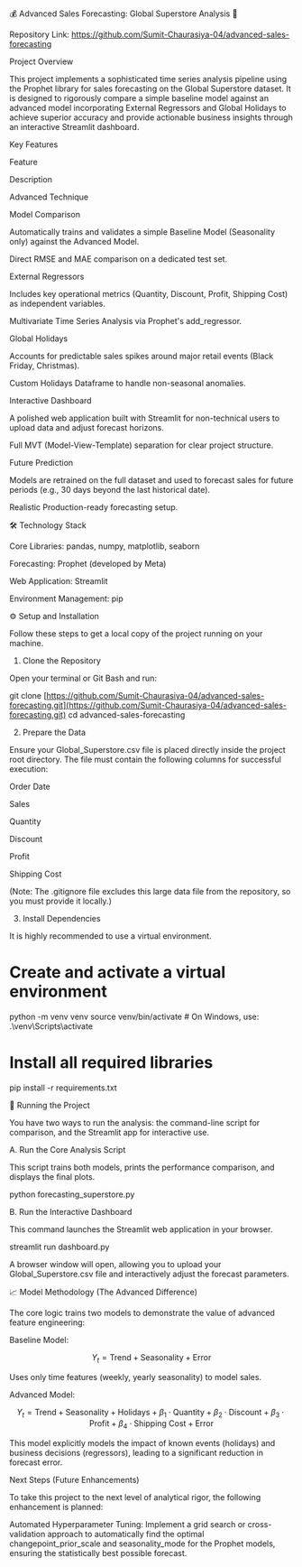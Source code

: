💰 Advanced Sales Forecasting: Global Superstore Analysis 🚀

Repository Link: https://github.com/Sumit-Chaurasiya-04/advanced-sales-forecasting

Project Overview

This project implements a sophisticated time series analysis pipeline using the Prophet library for sales forecasting on the Global Superstore dataset. It is designed to rigorously compare a simple baseline model against an advanced model incorporating External Regressors and Global Holidays to achieve superior accuracy and provide actionable business insights through an interactive Streamlit dashboard.

Key Features

Feature

Description

Advanced Technique

Model Comparison

Automatically trains and validates a simple Baseline Model (Seasonality only) against the Advanced Model.

Direct RMSE and MAE comparison on a dedicated test set.

External Regressors

Includes key operational metrics (Quantity, Discount, Profit, Shipping Cost) as independent variables.

Multivariate Time Series Analysis via Prophet's add_regressor.

Global Holidays

Accounts for predictable sales spikes around major retail events (Black Friday, Christmas).

Custom Holidays Dataframe to handle non-seasonal anomalies.

Interactive Dashboard

A polished web application built with Streamlit for non-technical users to upload data and adjust forecast horizons.

Full MVT (Model-View-Template) separation for clear project structure.

Future Prediction

Models are retrained on the full dataset and used to forecast sales for future periods (e.g., 30 days beyond the last historical date).

Realistic Production-ready forecasting setup.

🛠️ Technology Stack

Core Libraries: pandas, numpy, matplotlib, seaborn

Forecasting: Prophet (developed by Meta)

Web Application: Streamlit

Environment Management: pip

⚙️ Setup and Installation

Follow these steps to get a local copy of the project running on your machine.

1. Clone the Repository

Open your terminal or Git Bash and run:

git clone [https://github.com/Sumit-Chaurasiya-04/advanced-sales-forecasting.git](https://github.com/Sumit-Chaurasiya-04/advanced-sales-forecasting.git)
cd advanced-sales-forecasting


2. Prepare the Data

Ensure your Global_Superstore.csv file is placed directly inside the project root directory. The file must contain the following columns for successful execution:

Order Date

Sales

Quantity

Discount

Profit

Shipping Cost

(Note: The .gitignore file excludes this large data file from the repository, so you must provide it locally.)

3. Install Dependencies

It is highly recommended to use a virtual environment.

# Create and activate a virtual environment
python -m venv venv
source venv/bin/activate  # On Windows, use: .\venv\Scripts\activate

# Install all required libraries
pip install -r requirements.txt


🚀 Running the Project

You have two ways to run the analysis: the command-line script for comparison, and the Streamlit app for interactive use.

A. Run the Core Analysis Script

This script trains both models, prints the performance comparison, and displays the final plots.

python forecasting_superstore.py


B. Run the Interactive Dashboard

This command launches the Streamlit web application in your browser.

streamlit run dashboard.py


A browser window will open, allowing you to upload your Global_Superstore.csv file and interactively adjust the forecast parameters.

📈 Model Methodology (The Advanced Difference)

The core logic trains two models to demonstrate the value of advanced feature engineering:

Baseline Model:


$$Y_{t} = \text{Trend} + \text{Seasonality} + \text{Error}$$


Uses only time features (weekly, yearly seasonality) to model sales.

Advanced Model:


$$Y_{t} = \text{Trend} + \text{Seasonality} + \text{Holidays} + \beta_1 \cdot \text{Quantity} + \beta_2 \cdot \text{Discount} + \beta_3 \cdot \text{Profit} + \beta_4 \cdot \text{Shipping Cost} + \text{Error}$$


This model explicitly models the impact of known events (holidays) and business decisions (regressors), leading to a significant reduction in forecast error.

Next Steps (Future Enhancements)

To take this project to the next level of analytical rigor, the following enhancement is planned:

Automated Hyperparameter Tuning: Implement a grid search or cross-validation approach to automatically find the optimal changepoint_prior_scale and seasonality_mode for the Prophet models, ensuring the statistically best possible forecast.
